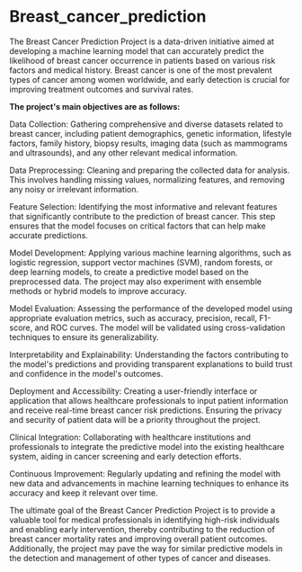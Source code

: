 # Breast_cancer_prediction

The Breast Cancer Prediction Project is a data-driven initiative aimed at developing a machine learning model that can accurately predict the likelihood of breast cancer occurrence in patients based on various risk factors and medical history. Breast cancer is one of the most prevalent types of cancer among women worldwide, and early detection is crucial for improving treatment outcomes and survival rates.

**The project's main objectives are as follows:**

Data Collection: Gathering comprehensive and diverse datasets related to breast cancer, including patient demographics, genetic information, lifestyle factors, family history, biopsy results, imaging data (such as mammograms and ultrasounds), and any other relevant medical information.

Data Preprocessing: Cleaning and preparing the collected data for analysis. This involves handling missing values, normalizing features, and removing any noisy or irrelevant information.

Feature Selection: Identifying the most informative and relevant features that significantly contribute to the prediction of breast cancer. This step ensures that the model focuses on critical factors that can help make accurate predictions.

Model Development: Applying various machine learning algorithms, such as logistic regression, support vector machines (SVM), random forests, or deep learning models, to create a predictive model based on the preprocessed data. The project may also experiment with ensemble methods or hybrid models to improve accuracy.

Model Evaluation: Assessing the performance of the developed model using appropriate evaluation metrics, such as accuracy, precision, recall, F1-score, and ROC curves. The model will be validated using cross-validation techniques to ensure its generalizability.

Interpretability and Explainability: Understanding the factors contributing to the model's predictions and providing transparent explanations to build trust and confidence in the model's outcomes.

Deployment and Accessibility: Creating a user-friendly interface or application that allows healthcare professionals to input patient information and receive real-time breast cancer risk predictions. Ensuring the privacy and security of patient data will be a priority throughout the project.

Clinical Integration: Collaborating with healthcare institutions and professionals to integrate the predictive model into the existing healthcare system, aiding in cancer screening and early detection efforts.

Continuous Improvement: Regularly updating and refining the model with new data and advancements in machine learning techniques to enhance its accuracy and keep it relevant over time.

The ultimate goal of the Breast Cancer Prediction Project is to provide a valuable tool for medical professionals in identifying high-risk individuals and enabling early intervention, thereby contributing to the reduction of breast cancer mortality rates and improving overall patient outcomes. Additionally, the project may pave the way for similar predictive models in the detection and management of other types of cancer and diseases.
